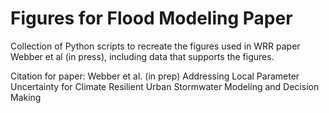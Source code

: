 # Figures for Flood Modeling Paper
Collection of Python scripts to recreate the figures used in WRR paper Webber et al (in press), including data that supports the figures.

Citation for paper: Webber et al. (in prep) Addressing Local Parameter Uncertainty for Climate Resilient Urban Stormwater Modeling and Decision Making
